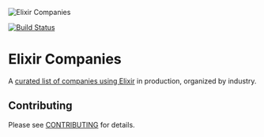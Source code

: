 ![Elixir Companies](https://user-images.githubusercontent.com/73386/33328317-e6e58c6e-d416-11e7-9a16-b60700db0a51.png)

[![Build Status](https://travis-ci.org/doomspork/companies.svg?branch=master)](https://travis-ci.org/doomspork/companies)

# Elixir Companies

A [curated list of companies using Elixir](https://elixir-companies.com/) in production, organized by industry.

## Contributing

Please see [CONTRIBUTING](CONTRIBUTING.md) for details.
